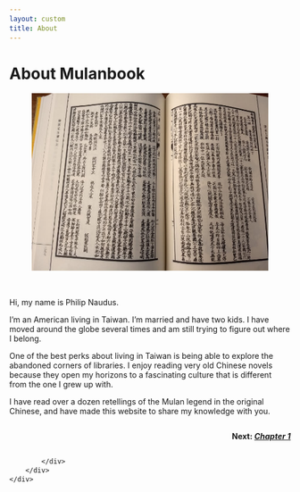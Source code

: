 ```yaml
---
layout: custom
title: About
---
```


<!-- /banner_bottom -->
<div class="main banner_bottom" id="article">
	<div class="clearfix"> </div>
	<div class="container">
		<div class="inner_sec_top_aglieits">
			<div class="banner_bottom_info">
				<h1>About Mulanbook</h1>
				<figure  class="float left" style="max-width: 450px;" >
				<img src="/assets/images/promo/about_me_book.jpg" alt="A text from the Ming dynasty." />
				</figure><br />
				<p>Hi, my name is Philip Naudus.</p>
				<p>I’m an American living in Taiwan. I’m married and have two kids. I have moved around the globe several times and am still trying to figure out where I belong.</p>
				<p>One of the best perks about living in Taiwan is being able to explore the abandoned corners of libraries. I enjoy reading very old Chinese novels because they open my horizons to a fascinating culture that is different from the one I grew up with.</p>
				<p>I have read over a dozen retellings of the Mulan legend in the original Chinese, and have made this website to share my knowledge with you.</p>

<div>

<p style="float:right;"><b>Next: <a href="/pages/qing/fierce_and_filial_english_translation_chapter_1"><i>Chapter 1</i></a></b></p>

</div>
<div style="clear:both;"></div>

			</div>
		</div>
	</div>
</div>
